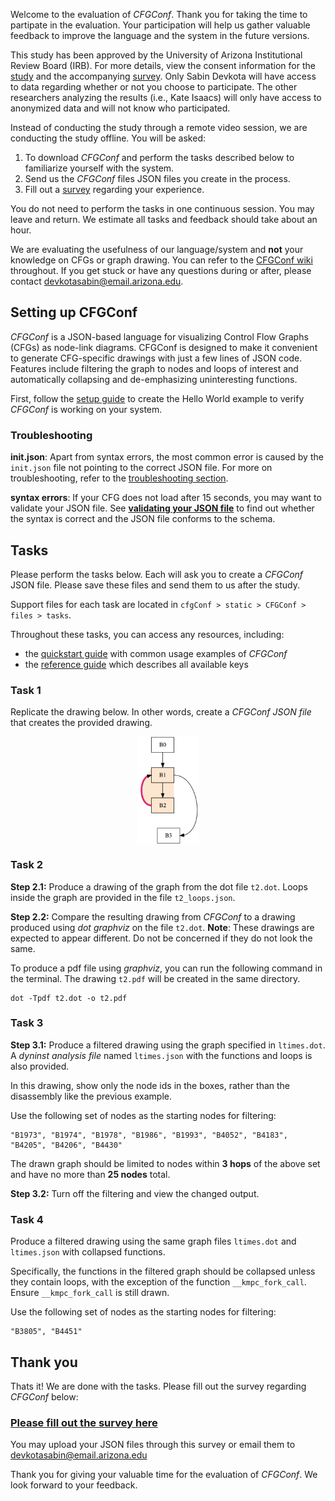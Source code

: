 Welcome to the evaluation of _CFGConf_. Thank you for taking the time to partipate in the evaluation. Your participation will help us gather valuable feedback to improve the language and the system in the future versions. 

This study has been approved by the University of Arizona Institutional Review Board (IRB). For more details, view the consent information for the [study](irb/Consent-Information-Study.pdf) and the accompanying [survey](irb/Consent-Information-Survey.pdf). Only Sabin Devkota will have access to data regarding whether or not you choose to participate. The other researchers analyzing the results (i.e., Kate Isaacs) will only have access to anonymized data and will not know who participated.

Instead of conducting the study through a remote video session, we are conducting the study offline. You will be asked:

1. To download _CFGConf_ and perform the tasks described below to familiarize yourself with the system.
2. Send us the _CFGConf_ files JSON files you create in the process.
3. Fill out a [survey](https://forms.gle/qgohazefPyHb5C1U6) regarding your experience.

You do not need to perform the tasks in one continuous session. You may leave and return. We estimate all tasks and feedback should take about an hour.

We are evaluating the usefulness of our language/system and **not** your knowledge on CFGs or graph drawing. You can refer to the [CFGConf wiki](https://github.com/devkotasabin/cfgConf/wiki) throughout. If you get stuck or have any questions during or after, please contact devkotasabin@email.arizona.edu.


## Setting up CFGConf

_CFGConf_ is a JSON-based language for visualizing Control Flow Graphs (CFGs) as node-link diagrams. CFGConf is designed to make it convenient to generate CFG-specific drawings with just a few lines of JSON code. Features include filtering the graph to nodes and loops of interest and automatically collapsing and de-emphasizing uninteresting functions.

First, follow the [setup guide](https://github.com/devkotasabin/cfgConf/wiki/Setup-Guide) to create the Hello World example to verify _CFGConf_ is working on your system.


### Troubleshooting

**init.json**: Apart from syntax errors, the most common error is caused by the `init.json` file not pointing to the correct JSON file. For more on troubleshooting, refer to the [troubleshooting section](https://github.com/devkotasabin/cfgConf/wiki/Setup-Guide#troubleshooting).

**syntax errors**: If your CFG does not load after 15 seconds, you may want to validate your JSON file. See [**validating your JSON file**](https://github.com/devkotasabin/cfgConf/wiki/Setup-Guide#optional-validate-your-cfgconf-json-files-with-schema-validator) to find out whether the syntax is correct and the JSON file conforms to the schema.



## Tasks

Please perform the tasks below. Each will ask you to create a _CFGConf_ JSON file. Please save these files and send them to us after the study.

Support files for each task are located in `cfgConf > static > CFGConf > files > tasks`.

Throughout these tasks, you can access any resources, including:

- the [quickstart guide](https://github.com/devkotasabin/cfgConf/wiki/Quickstart-Guide) with  common usage examples of _CFGConf_ 
- the [reference guide](https://github.com/devkotasabin/cfgConf/wiki/Reference-Guide) which describes all available keys


### Task 1
Replicate the drawing below. In other words, create a _CFGConf JSON file_ that creates the provided drawing.
<p align="center">
  <img src="static/CFGConf/files/tasks/task1/graph.png" alt="result" width="20%" align="middle"/>
</p>

### Task 2

**Step 2.1:** Produce a drawing of the graph from the dot file `t2.dot`. Loops inside the graph are provided in the file `t2_loops.json`. 

**Step 2.2:** Compare the resulting drawing from _CFGConf_ to a drawing produced using _dot graphviz_ on the file `t2.dot`. **Note**: These drawings are expected to appear different. Do not be concerned if they do not look the same.

To produce a pdf file using _graphviz_, you can run the following command in the terminal. The drawing `t2.pdf` will be created in the same directory.
```
dot -Tpdf t2.dot -o t2.pdf
```

### Task 3

**Step 3.1:** Produce a filtered drawing using the graph specified in `ltimes.dot`. A _dyninst analysis file_ named `ltimes.json` with the functions and loops is also provided. 

In this drawing, show only the node ids in the boxes, rather than the disassembly like the previous example. 

Use the following set of nodes as the starting nodes for filtering:
```
"B1973", "B1974", "B1978", "B1986", "B1993", "B4052", "B4183", "B4205", "B4206", "B4430"
```
The drawn graph should be limited to nodes within **3 hops** of the above set and have no more than **25 nodes** total. 

**Step 3.2:** Turn off the filtering and view the changed output.

### Task 4
Produce a filtered drawing using the same graph files `ltimes.dot` and `ltimes.json` with collapsed functions.

Specifically, the functions in the filtered graph should be collapsed unless they contain loops, with the exception of the function `__kmpc_fork_call`. Ensure `__kmpc_fork_call` is still drawn.

Use the following set of nodes as the starting nodes for filtering:
```
"B3805", "B4451"
```


## Thank you
Thats it! We are done with the tasks. Please fill out the survey regarding _CFGConf_ below:

### <a href="https://forms.gle/qgohazefPyHb5C1U6">Please fill out the survey here</a>

You may upload your JSON files through this survey or email them to devkotasabin@email.arizona.edu

Thank you for giving your valuable time for the evaluation of _CFGConf_. We look forward to your feedback.
